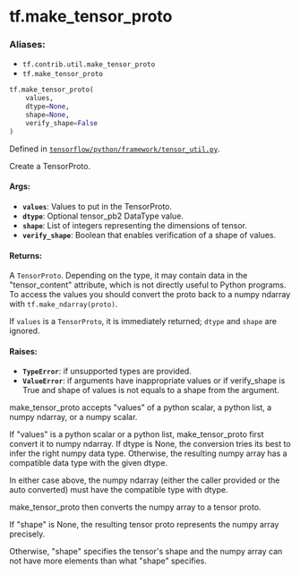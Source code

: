 <div itemscope itemtype="http://developers.google.com/ReferenceObject">
<meta itemprop="name" content="tf.make_tensor_proto" />
<meta itemprop="path" content="Stable" />
</div>

# tf.make_tensor_proto

### Aliases:

* `tf.contrib.util.make_tensor_proto`
* `tf.make_tensor_proto`

``` python
tf.make_tensor_proto(
    values,
    dtype=None,
    shape=None,
    verify_shape=False
)
```



Defined in [`tensorflow/python/framework/tensor_util.py`](/code/stable/tensorflow/python/framework/tensor_util.py).

Create a TensorProto.

#### Args:

* <b>`values`</b>:         Values to put in the TensorProto.
* <b>`dtype`</b>:          Optional tensor_pb2 DataType value.
* <b>`shape`</b>:          List of integers representing the dimensions of tensor.
* <b>`verify_shape`</b>:   Boolean that enables verification of a shape of values.


#### Returns:

A `TensorProto`. Depending on the type, it may contain data in the
"tensor_content" attribute, which is not directly useful to Python programs.
To access the values you should convert the proto back to a numpy ndarray
with `tf.make_ndarray(proto)`.

If `values` is a `TensorProto`, it is immediately returned; `dtype` and
`shape` are ignored.


#### Raises:

* <b>`TypeError`</b>:  if unsupported types are provided.
* <b>`ValueError`</b>: if arguments have inappropriate values or if verify_shape is
   True and shape of values is not equals to a shape from the argument.

make_tensor_proto accepts "values" of a python scalar, a python list, a
numpy ndarray, or a numpy scalar.

If "values" is a python scalar or a python list, make_tensor_proto
first convert it to numpy ndarray. If dtype is None, the
conversion tries its best to infer the right numpy data
type. Otherwise, the resulting numpy array has a compatible data
type with the given dtype.

In either case above, the numpy ndarray (either the caller provided
or the auto converted) must have the compatible type with dtype.

make_tensor_proto then converts the numpy array to a tensor proto.

If "shape" is None, the resulting tensor proto represents the numpy
array precisely.

Otherwise, "shape" specifies the tensor's shape and the numpy array
can not have more elements than what "shape" specifies.